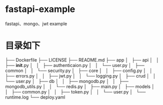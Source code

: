 # fastapi-example
fastapi、mongo、jwt example
# 目录如下
├── Dockerfile
├── LICENSE
├── README.md
├── app
│   ├── api
│   │   ├── __init__.py
│   │   ├── authenticaion.py
│   │   └── user.py
│   ├── common
│   │   └── security.py
│   ├── core
│   │   ├── config.py
│   │   ├── errors.py
│   │   ├── jwt.py
│   │   └── logging.py
│   ├── crud
│   │   └── user.py
│   ├── db
│   │   ├── mongodb.py
│   │   ├── mongodb_utils.py
│   │   └── redis.py
│   ├── main.py
│   ├── models
│   │   ├── common.py
│   │   ├── token.py
│   │   └── user.py
│   └── runtime.log
└── deploy.yaml
